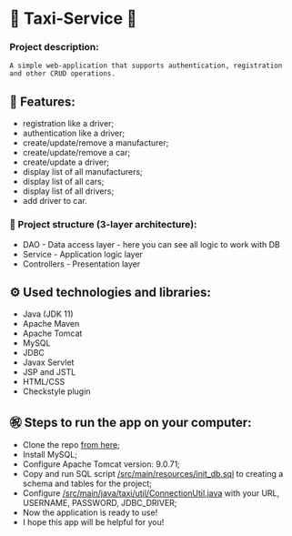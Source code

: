 # 🚕 Taxi-Service 🚕
### Project description:
```
A simple web-application that supports authentication, registration and other CRUD operations.
```
## 🎯 Features:
- registration like a driver;
- authentication like a driver;
- create/update/remove a manufacturer;
- create/update/remove a car;
- create/update a driver;
- display list of all manufacturers;
- display list of all cars;
- display list of all drivers;
- add driver to car.
### 📂 Project structure (3-layer architecture):
- DAO - Data access layer - here
  you can see all logic to work with DB
- Service - Application logic layer
- Controllers - Presentation layer
## :gear: Used technologies and libraries:
- Java (JDK 11)
- Apache Maven
- Apache Tomcat
- MySQL
- JDBC
- Javax Servlet
- JSP and JSTL
- HTML/CSS
- Checkstyle plugin
## ㊗️ Steps to run the app on your computer:
- Clone the repo [from here](https://github.com/Mykola-Osolinskyi/taxi-service);
- Install MySQL;
- Configure Apache Tomcat version: 9.0.71;
- Copy and run SQL script [/src/main/resources/init_db.sql](/src/main/resources/init_db.sql) to creating a schema and tables for the project;
- Configure [/src/main/java/taxi/util/ConnectionUtil.java](/src/main/java/taxi/util/ConnectionUtil.java) with your URL, USERNAME, PASSWORD, JDBC_DRIVER;
- Now the application is ready to use!
- I hope this app will be helpful for you!